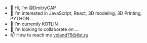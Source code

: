 - 👋 Hi, I’m @DmitryCAP
- 👀 I’m interested in JavaScript, React, 3D modeling, 3D Printing, PYTHON...
- 🌱 I’m currently KOTLIN
- 💞️ I’m looking to collaborate on ...
- 📫 How to reach me voland79@list.ru

<!---
DmitryCAP/DmitryCAP is a ✨ special ✨ repository because its `README.md` (this file) appears on your GitHub profile.
You can click the Preview link to take a look at your changes.
--->

